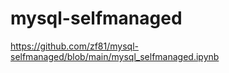 # mysql-selfmanaged





https://github.com/zf81/mysql-selfmanaged/blob/main/mysql_selfmanaged.ipynb
